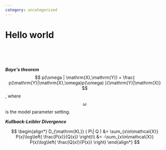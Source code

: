 ```yaml
---
category: uncategorized
---
```


# **Hello world**
<br/>
<br/>
<br/>

***Baye's theorem***
$$ p(\omega | \mathrm{X},\mathrm{Y}) = \frac{ p(\mathrm{Y}|\mathrm{X},\omega)p(\omega) }{\mathrm{Y}|\mathrm{X}} $$,
where $$ \omega $$ is the model parameter setting.

***Kullback-Leibler Divergence***

$$
\begin{align*}
    D_{\mathrm{KL}} ( P\| Q ) &= \sum_{x\in\mathcal{X}} P(x)\log\left( \frac{P(x)}{Q(x)} \right)\\
    &= -\sum_{x\in\mathcal{X}} P(x)\log\left( \frac{Q(x)}{P(x)} \right)
\end{align*}
$$

<br/>
<br/>
<br/>
